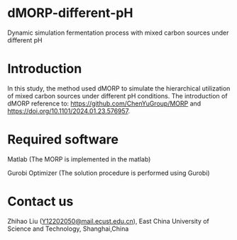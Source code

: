 # dMORP-different-pH
Dynamic simulation fermentation process with mixed carbon sources under different pH

# Introduction
In this study, the method used dMORP to simulate the hierarchical utilization of mixed carbon sources under different pH conditions. The introduction of dMORP reference to: https://github.com/ChenYuGroup/MORP and https://doi.org/10.1101/2024.01.23.576957.

# Required software
Matlab (The MORP is implemented in the matlab)

Gurobi Optimizer (The solution procedure is performed using Gurobi)

# Contact us
Zhihao Liu (Y12202050@mail.ecust.edu.cn), East China University of Science and Technology, Shanghai,China
